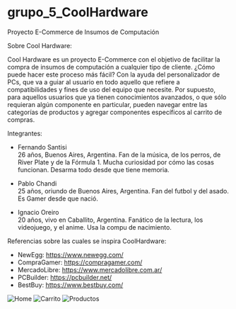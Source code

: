 # grupo_5_CoolHardware
Proyecto E-Commerce de Insumos de Computación

Sobre Cool Hardware:

Cool Hardware es un proyecto E-Commerce con el objetivo de facilitar la compra de insumos de computación a cualquier tipo de cliente.
¿Cómo puede hacer este proceso más fácil? Con la ayuda del personalizador de PCs, que va a guiar al usuario en todo aquello que refiere a compatibilidades y fines de uso del equipo que necesite.
Por supuesto, para aquellos usuarios que ya tienen conocimientos avanzados, o que sólo requieran algún componente en particular, pueden navegar entre las categorías de productos y agregar componentes específicos al carrito de compras.


Integrantes:

- Fernando Santisi  
26 años, Buenos Aires, Argentina.
Fan de la música, de los perros, de River Plate y de la Fórmula 1.
Mucha curiosidad por cómo las cosas funcionan. Desarma todo desde que tiene memoria.

- Pablo Chandi  
25 años, oriundo de Buenos Aires, Argentina.
Fan del futbol y del asado.
Es Gamer desde que nació.

- Ignacio Oreiro  
20 años, vivo en Caballito, Argentina.
Fanático de la lectura, los videojuego, y el anime.
Usa la compu de nacimiento. 


Referencias sobre las cuales se inspira CoolHardware:

- NewEgg: https://www.newegg.com/
- CompraGamer: https://compragamer.com/
- MercadoLibre: https://www.mercadolibre.com.ar/
- PCBuilder: https://pcbuilder.net/
- BestBuy: https://www.bestbuy.com/
 
 
![Home](https://user-images.githubusercontent.com/114533829/201240963-e4627cfd-bec3-4a90-ab6b-63e82349bd8f.png)
![Carrito](https://user-images.githubusercontent.com/114533829/201241016-a03d7b45-d6bf-436f-96e4-8565e3a757d8.png)
![Productos](https://user-images.githubusercontent.com/114533829/201241029-dee81e07-139e-40d4-8de1-da5d7ac6d128.png)
